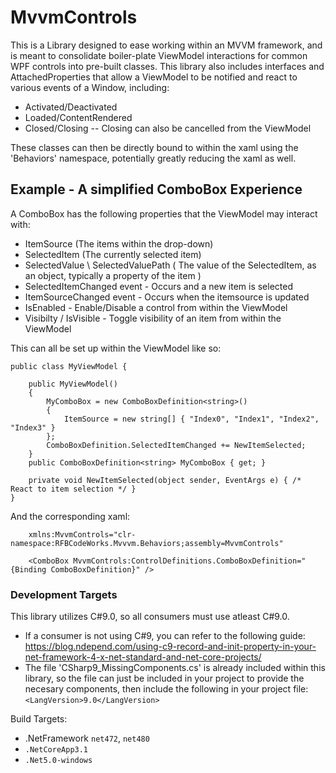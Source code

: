# MvvmControls
 This is a Library designed to ease working within an MVVM framework, and is meant to consolidate boiler-plate ViewModel interactions for common WPF controls into pre-built classes. 
 This library also includes interfaces and AttachedProperties that allow a ViewModel to be notified and react to various events of a Window, including:
 - Activated/Deactivated
 - Loaded/ContentRendered
 - Closed/Closing -- Closing can also be cancelled from the ViewModel
 
 These classes can then be directly bound to within the xaml using the 'Behaviors' namespace, potentially greatly reducing the xaml as well.
 
 ## Example - A simplified ComboBox Experience
 
A ComboBox has the following properties that the ViewModel may interact with:
 
- ItemSource (The items within the drop-down)
- SelectedItem (The currently selected item)
- SelectedValue \ SelectedValuePath ( The value of the SelectedItem, as an object, typically a property of the item )
- SelectedItemChanged event - Occurs and a new item is selected
- ItemSourceChanged event - Occurs when the itemsource is updated
- IsEnabled - Enable/Disable a control from within the ViewModel
- Visibilty / IsVisible - Toggle visibility of an item from within the ViewModel
  
  
 This can all be set up within the ViewModel like so:
```
public class MyViewModel {

	public MyViewModel()
	{
		MyComboBox = new ComboBoxDefinition<string>()
		{
			ItemSource = new string[] { "Index0", "Index1", "Index2", "Index3" }
		};
		ComboBoxDefinition.SelectedItemChanged += NewItemSelected;
	}
	public ComboBoxDefinition<string> MyComboBox { get; }

	private void NewItemSelected(object sender, EventArgs e) { /* React to item selection */ } 
}
```	
And the corresponding xaml:
```
	xmlns:MvvmControls="clr-namespace:RFBCodeWorks.Mvvvm.Behaviors;assembly=MvvmControls"

	<ComboBox MvvmControls:ControlDefinitions.ComboBoxDefinition="{Binding ComboBoxDefinition}" />
```

### Development Targets

This library utilizes C#9.0, so all consumers must use atleast C#9.0.
- If a consumer is not using C#9, you can refer to the following guide: https://blog.ndepend.com/using-c9-record-and-init-property-in-your-net-framework-4-x-net-standard-and-net-core-projects/
 - The file 'CSharp9_MissingComponents.cs' is already included within this library, so the file can just be included in your project to provide the necesary components, then include the following in your project file: `<LangVersion>9.0</LangVersion>`

Build Targets:
- .NetFramework `net472`, `net480`
- `.NetCoreApp3.1`
- `.Net5.0-windows`

